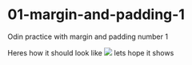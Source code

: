 # 01-margin-and-padding-1

Odin practice with margin and padding number 1

Heres how it should look like
<img src="https://github.com/TheOdinProject/css-exercises/blob/main/margin-and-padding/01-margin-and-padding-1/desired-outcome.png?raw=true">
lets hope it shows
